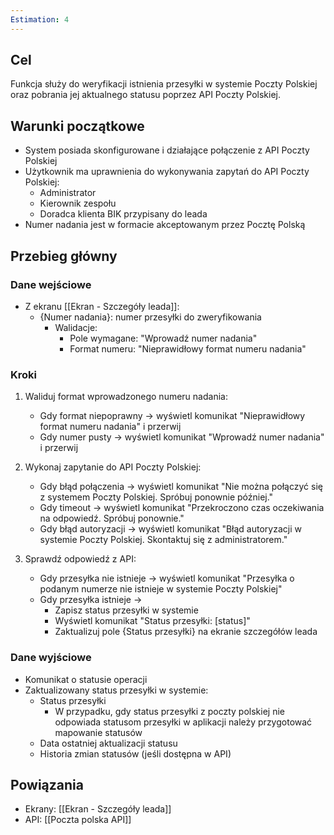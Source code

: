 ```yaml
---
Estimation: 4
---
```



## Cel

Funkcja służy do weryfikacji istnienia przesyłki w systemie Poczty Polskiej oraz pobrania jej aktualnego statusu poprzez API Poczty Polskiej.

## Warunki początkowe

- System posiada skonfigurowane i działające połączenie z API Poczty Polskiej
- Użytkownik ma uprawnienia do wykonywania zapytań do API Poczty Polskiej:
  - Administrator
  - Kierownik zespołu
  - Doradca klienta BIK przypisany do leada
- Numer nadania jest w formacie akceptowanym przez Pocztę Polską

## Przebieg główny

### Dane wejściowe

- Z ekranu [[Ekran - Szczegóły leada]]:
  - {Numer nadania}: numer przesyłki do zweryfikowania
    - Walidacje:
      - Pole wymagane: "Wprowadź numer nadania"
      - Format numeru: "Nieprawidłowy format numeru nadania"

### Kroki

1. Waliduj format wprowadzonego numeru nadania:
   - Gdy format niepoprawny → wyświetl komunikat "Nieprawidłowy format numeru nadania" i przerwij
   - Gdy numer pusty → wyświetl komunikat "Wprowadź numer nadania" i przerwij

2. Wykonaj zapytanie do API Poczty Polskiej:
   - Gdy błąd połączenia → wyświetl komunikat "Nie można połączyć się z systemem Poczty Polskiej. Spróbuj ponownie później."
   - Gdy timeout → wyświetl komunikat "Przekroczono czas oczekiwania na odpowiedź. Spróbuj ponownie."
   - Gdy błąd autoryzacji → wyświetl komunikat "Błąd autoryzacji w systemie Poczty Polskiej. Skontaktuj się z administratorem."

3. Sprawdź odpowiedź z API:
   - Gdy przesyłka nie istnieje → wyświetl komunikat "Przesyłka o podanym numerze nie istnieje w systemie Poczty Polskiej"
   - Gdy przesyłka istnieje →
     - Zapisz status przesyłki w systemie
     - Wyświetl komunikat "Status przesyłki: [status]"
     - Zaktualizuj pole {Status przesyłki} na ekranie szczegółów leada

### Dane wyjściowe

- Komunikat o statusie operacji
- Zaktualizowany status przesyłki w systemie:
  - Status przesyłki
    - W przypadku, gdy status przesyłki z poczty polskiej nie odpowiada statusom przesyłki w aplikacji należy przygotować mapowanie statusów
  - Data ostatniej aktualizacji statusu
  - Historia zmian statusów (jeśli dostępna w API)

## Powiązania

- Ekrany: [[Ekran - Szczegóły leada]]
- API: [[Poczta polska API]]
